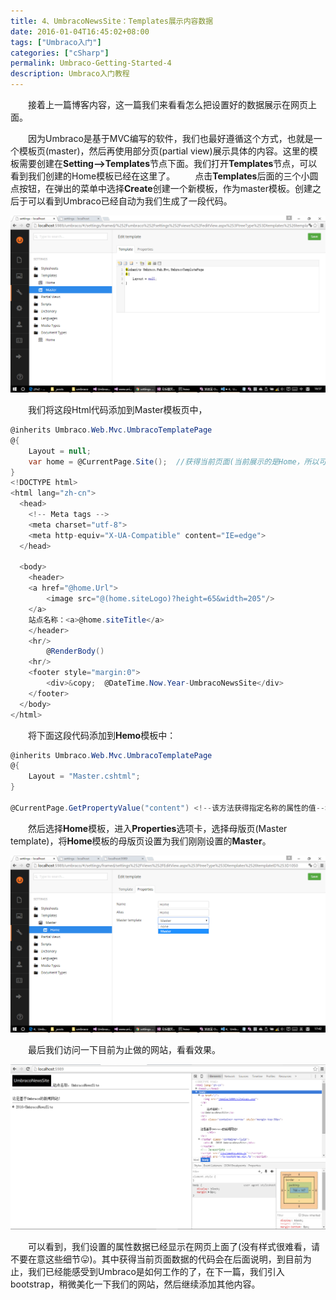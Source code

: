```yaml
---
title: 4、UmbracoNewsSite：Templates展示内容数据
date: 2016-01-04T16:45:02+08:00
tags: ["Umbraco入门"]
categories: ["cSharp"]
permalink: Umbraco-Getting-Started-4
description: Umbraco入门教程
---
```

　　接着上一篇博客内容，这一篇我们来看看怎么把设置好的数据展示在网页上面。

　　因为Umbraco是基于MVC编写的软件，我们也最好遵循这个方式，也就是一个模板页(master)，然后再使用部分页(partial view)展示具体的内容。这里的模板需要创建在**Setting-->Templates**节点下面。我们打开**Templates**节点，可以看到我们创建的Home模板已经在这里了。<!--more-->
　　点击**Templates**后面的三个小圆点按钮，在弹出的菜单中选择**Create**创建一个新模板，作为master模板。创建之后于可以看到Umbraco已经自动为我们生成了一段代码。

![](/image/umbraco/backoffice13.png)

　　我们将这段Html代码添加到Master模板页中，

```csharp
@inherits Umbraco.Web.Mvc.UmbracoTemplatePage
@{
    Layout = null;
    var home = @CurrentPage.Site();  //获得当前页面(当前展示的是Home，所以可以拿到Home文档类型设置的数据)
}
<!DOCTYPE html>
<html lang="zh-cn">
  <head>
    <!-- Meta tags -->
    <meta charset="utf-8">
    <meta http-equiv="X-UA-Compatible" content="IE=edge">
  </head>

  <body>
    <header>
    <a href="@home.Url">
        <image src="@(home.siteLogo)?height=65&width=205"/>
    </a>
	站点名称：<a>@home.siteTitle</a>
    </header>
	<hr/>
        @RenderBody()
	<hr/>
    <footer style="margin:0">
     	<div>&copy;  @DateTime.Now.Year-UmbracoNewsSite</div>
    </footer>
  </body>
</html>
```

　　将下面这段代码添加到**Hemo**模板中：

```csharp
@inherits Umbraco.Web.Mvc.UmbracoTemplatePage
@{
    Layout = "Master.cshtml";
}

@CurrentPage.GetPropertyValue("content") <!--该方法获得指定名称的属性的值-->
```

　　然后选择**Home**模板，进入**Properties**选项卡，选择母版页(Master template)，将**Home**模板的母版页设置为我们刚刚设置的**Master**。

![](/image/umbraco/backoffice14.png)

　　最后我们访问一下目前为止做的网站，看看效果。

![](/image/umbraco/backoffice15.png)

　　可以看到，我们设置的属性数据已经显示在网页上面了(没有样式很难看，请不要在意这些细节😛)。其中获得当前页面数据的代码会在后面说明，到目前为止，我们已经能感受到Umbraco是如何工作的了，在下一篇，我们引入bootstrap，稍微美化一下我们的网站，然后继续添加其他内容。
